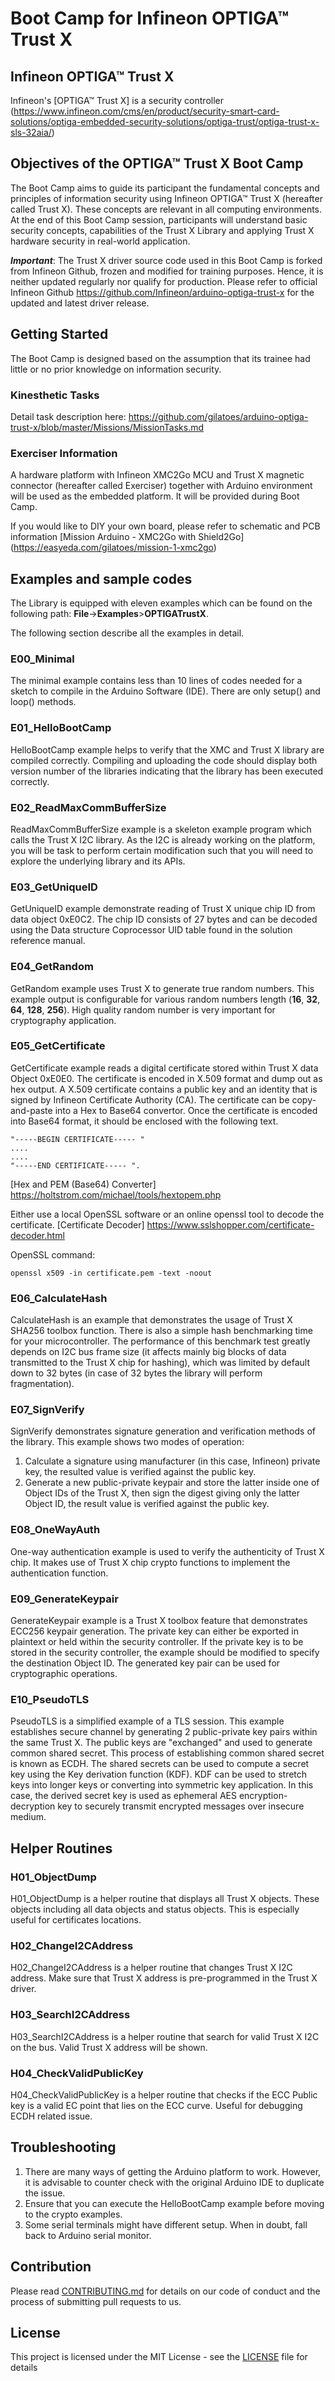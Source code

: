 # Boot Camp for Infineon OPTIGA&trade; Trust X

## Infineon OPTIGA&trade; Trust X <Mission Arduino>

Infineon's [OPTIGA&trade; Trust X] is a security controller (https://www.infineon.com/cms/en/product/security-smart-card-solutions/optiga-embedded-security-solutions/optiga-trust/optiga-trust-x-sls-32aia/)

## Objectives of the OPTIGA&trade; Trust X Boot Camp
The Boot Camp aims to guide its participant the fundamental concepts and principles of information security using Infineon OPTIGA&trade; Trust X (hereafter called Trust X). These concepts are relevant in all computing environments. At the end of this Boot Camp session, participants will understand basic security concepts, capabilities of the Trust X Library and applying Trust X hardware security in real-world application.

***Important***: The Trust X driver source code used in this Boot Camp is forked from Infineon Github, frozen and modified for training purposes. Hence, it is neither updated regularly nor qualify for production. Please refer to official Infineon Github https://github.com/Infineon/arduino-optiga-trust-x for the updated and latest driver release.

## Getting Started

The Boot Camp is designed based on the assumption that its trainee had little or no prior knowledge on information security.

### Kinesthetic Tasks
Detail task description here:
https://github.com/gilatoes/arduino-optiga-trust-x/blob/master/Missions/MissionTasks.md

### Exerciser Information
A hardware platform with Infineon XMC2Go MCU and Trust X magnetic connector (hereafter called Exerciser) together with Arduino environment will be used as the embedded platform. It will be provided during Boot Camp.

If you would like to DIY your own board, please refer to schematic and PCB information [Mission Arduino - XMC2Go with Shield2Go]<br/>
(https://easyeda.com/gilatoes/mission-1-xmc2go)

## Examples and sample codes
The Library is equipped with eleven examples which can be found on the following path: **File**->**Examples**>**OPTIGATrustX**.

The following section describe all the examples in detail.
### E00_Minimal
The minimal example contains less than 10 lines of codes needed for a sketch to compile in the Arduino Software (IDE). There are only setup() and loop() methods.

### E01_HelloBootCamp
HelloBootCamp example helps to verify that the XMC and Trust X library are compiled correctly. Compiling and uploading the code should display both version number of the libraries indicating that the library has been executed correctly.

### E02_ReadMaxCommBufferSize
ReadMaxCommBufferSize example is a skeleton example program which calls the Trust X I2C library. As the I2C is already working on the platform, you will be task to perform certain modification such that you will need to explore the underlying library and its APIs.

### E03_GetUniqueID
GetUniqueID example demonstrate reading of Trust X unique chip ID from data object 0xE0C2. The chip ID consists of 27 bytes and can be decoded using the Data structure Coprocessor UID table found in the solution reference manual.

### E04_GetRandom
GetRandom example uses Trust X to generate true random numbers. This example output is configurable for various random numbers length (**16**, **32**, **64**, **128**, **256**).
High quality random number is very important for cryptography application.

### E05_GetCertificate
GetCertificate example reads a digital certificate stored within Trust X data Object 0xE0E0. The certificate is encoded in X.509 format and dump out as hex output.
A X.509 certificate contains a public key and an identity that is signed by Infineon Certificate Authority (CA). The certificate can be copy-and-paste into a Hex to Base64 convertor.
Once the certificate is encoded into Base64 format, it should be enclosed with the following text.

```certificate
"-----BEGIN CERTIFICATE----- "
....
....
"-----END CERTIFICATE----- ".
```

[Hex and PEM (Base64) Converter] https://holtstrom.com/michael/tools/hextopem.php

Either use a local OpenSSL software or an online openssl tool to decode the certificate.
[Certificate Decoder] https://www.sslshopper.com/certificate-decoder.html

OpenSSL command:
```
openssl x509 -in certificate.pem -text -noout
```

### E06_CalculateHash
CalculateHash is an example that demonstrates the usage of Trust X SHA256 toolbox function. There is also a simple hash benchmarking time for your microcontroller. The performance of this benchmark test greatly depends on I2C bus frame size (it affects mainly big blocks of data transmitted to the Trust X chip for hashing), which was limited by default down to 32 bytes (in case of 32 bytes the library will perform fragmentation).

### E07_SignVerify
SignVerify demonstrates signature generation and verification methods of the library.
This example shows two modes of operation:
1) Calculate a signature using manufacturer (in this case, Infineon) private key, the resulted value is verified against the public key.
2) Generate a new public-private keypair and store the latter inside one of Object IDs of the Trust X,
then sign the digest giving only the latter Object ID, the result value is verified against the public key.  

### E08_OneWayAuth
One-way authentication example is used to verify the authenticity of Trust X chip. It makes use of Trust X chip crypto functions to implement the authentication function.

### E09_GenerateKeypair
GenerateKeypair example is a Trust X toolbox feature that demonstrates ECC256 keypair generation. The private key can either be exported in plaintext or held within the security controller.
If the private key is to be stored in the security controller, the example should be modified to specify the destination Object ID.
The generated key pair can be used for cryptographic operations.

### E10_PseudoTLS
PseudoTLS is a simplified example of a TLS session. This example establishes secure channel by generating 2 public-private key pairs within the same Trust X. The public keys are "exchanged" and used to generate common shared secret. This process of establishing common shared secret is known as ECDH. The shared secrets can be used to compute a secret key using the Key derivation function (KDF). KDF can be used to stretch keys into longer keys or converting into symmetric key application. In this case, the derived secret key is used as ephemeral AES encryption-decryption key to securely transmit encrypted messages over insecure medium.

## Helper Routines
### H01_ObjectDump
H01_ObjectDump is a helper routine that displays all Trust X objects. These objects including all data objects and status objects.
This is especially useful for certificates locations.

### H02_ChangeI2CAddress
H02_ChangeI2CAddress is a helper routine that changes Trust X I2C address. Make sure that Trust X address is pre-programmed in the Trust X driver.

### H03_SearchI2CAddress
H03_SearchI2CAddress is a helper routine that search for valid Trust X I2C on the bus.
Valid Trust X address will be shown.

### H04_CheckValidPublicKey
H04_CheckValidPublicKey is a helper routine that checks if the ECC Public key is a valid EC point that lies on the ECC curve. Useful for debugging ECDH related issue.

## Troubleshooting
1. There are many ways of getting the Arduino platform to work. However, it is advisable to counter check with the original Arduino IDE to duplicate the issue.
2. Ensure that you can execute the HelloBootCamp example before moving to the crypto examples.
3. Some serial terminals might have different setup. When in doubt, fall back to Arduino serial monitor.  


## Contribution

Please read [CONTRIBUTING.md](CONTRIBUTING.md) for details on our code of conduct and the process of submitting pull requests to us.

## License
This project is licensed under the MIT License - see the [LICENSE](LICENSE) file for details
